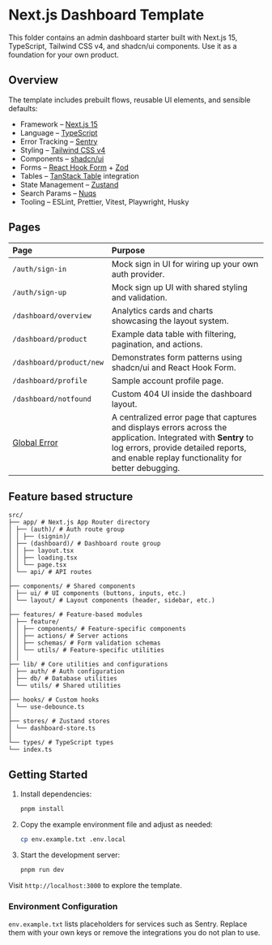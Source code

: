 # Next.js Dashboard Template

This folder contains an admin dashboard starter built with Next.js 15, TypeScript, Tailwind CSS v4, and shadcn/ui components. Use it as a foundation for your own product.

## Overview

The template includes prebuilt flows, reusable UI elements, and sensible defaults:

- Framework – [Next.js 15](https://nextjs.org)
- Language – [TypeScript](https://www.typescriptlang.org)
- Error Tracking – [Sentry](https://sentry.io)
- Styling – [Tailwind CSS v4](https://tailwindcss.com)
- Components – [shadcn/ui](https://ui.shadcn.com)
- Forms – [React Hook Form](https://ui.shadcn.com/docs/components/form) + [Zod](https://zod.dev)
- Tables – [TanStack Table](https://tanstack.com/table) integration
- State Management – [Zustand](https://zustand-demo.pmnd.rs)
- Search Params – [Nuqs](https://nuqs.47ng.com)
- Tooling – ESLint, Prettier, Vitest, Playwright, Husky

## Pages

| Page                                                                                                                                                                   | Purpose                                                                                                                                                                                                      |
| :--------------------------------------------------------------------------------------------------------------------------------------------------------------------- | :----------------------------------------------------------------------------------------------------------------------------------------------------------------------------------------------------------- |
| `/auth/sign-in`                                                                                                                                                        | Mock sign in UI for wiring up your own auth provider.                                                                                                                                                        |
| `/auth/sign-up`                                                                                                                                                        | Mock sign up UI with shared styling and validation.                                                                                                                                                          |
| `/dashboard/overview`                                                                                                                                                  | Analytics cards and charts showcasing the layout system.                                                                                                                                                     |
| `/dashboard/product`                                                                                                                                                   | Example data table with filtering, pagination, and actions.                                                                                                                                                  |
| `/dashboard/product/new`                                                                                                                                               | Demonstrates form patterns using shadcn/ui and React Hook Form.                                                                                                                                              |
| `/dashboard/profile`                                                                                                                                                   | Sample account profile page.                                                                                                                                                                                 |
| `/dashboard/notfound`                                                                                                                                                  | Custom 404 UI inside the dashboard layout.                                                                                                                                                                   |
| [Global Error](https://sentry.io/for/nextjs/?utm_source=github&utm_medium=paid-community&utm_campaign=general-fy26q2-nextjs&utm_content=github-banner-project-tryfree) | A centralized error page that captures and displays errors across the application. Integrated with **Sentry** to log errors, provide detailed reports, and enable replay functionality for better debugging. |

## Feature based structure

```plaintext
src/
├── app/ # Next.js App Router directory
│ ├── (auth)/ # Auth route group
│ │ ├── (signin)/
│ ├── (dashboard)/ # Dashboard route group
│ │ ├── layout.tsx
│ │ ├── loading.tsx
│ │ └── page.tsx
│ └── api/ # API routes
│
├── components/ # Shared components
│ ├── ui/ # UI components (buttons, inputs, etc.)
│ └── layout/ # Layout components (header, sidebar, etc.)
│
├── features/ # Feature-based modules
│ ├── feature/
│ │ ├── components/ # Feature-specific components
│ │ ├── actions/ # Server actions
│ │ ├── schemas/ # Form validation schemas
│ │ └── utils/ # Feature-specific utilities
│ │
├── lib/ # Core utilities and configurations
│ ├── auth/ # Auth configuration
│ ├── db/ # Database utilities
│ └── utils/ # Shared utilities
│
├── hooks/ # Custom hooks
│ └── use-debounce.ts
│
├── stores/ # Zustand stores
│ └── dashboard-store.ts
│
└── types/ # TypeScript types
└── index.ts
```

## Getting Started

1. Install dependencies:

   ```bash
   pnpm install
   ```

2. Copy the example environment file and adjust as needed:

   ```bash
   cp env.example.txt .env.local
   ```

3. Start the development server:

   ```bash
   pnpm run dev
   ```

Visit `http://localhost:3000` to explore the template.

### Environment Configuration

`env.example.txt` lists placeholders for services such as Sentry. Replace them with your own keys or remove the integrations you do not plan to use.

